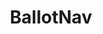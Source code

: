 ---
identification: '11635254'
title: BallotNav
description: BallotNav is a project of Hack for LA. Hack for LA is a brigade of a Code for America that exists to connect citizens with civic rights and responsibilities. BallotNav helps those who are concerned about using USPS for their mail-in ballots find their local drop-off points and their available days/times. The app's main features include locating the drop-off points closest to the user, and displaying what dates and times they are available; pulling in this information as it becomes available from county election supervisors; and connecting with users' social accounts to encourage dissemination of the tool and information.
image: /assets/images/projects/ballot-nav.png
alt: 'Map of the United States for Ballot Nav'
image-hero: /assets/images/projects/ballot-nav.png
alt-hero: 'Gray background'
links:
  - name: GitHub
    url: 'https://github.com/hackforla/BallotNav'
  - name: Site
    url: 'http://ballotnav.org'
  - name: Slack
    url:  'https://hackforla.slack.com/archives/C0191KE1XB7'
  - name: Readme
    url:  'https://github.com/hackforla/ballotnav/blob/master/README.md'
looking: 
  - category: UI/UX
    skill: UI Designer
    skill: UX Researcher  
  - category: BA
    skill: Business Analyst
location: 
  - Remote
partner: Code for America, Other Brigades
status: Active
---